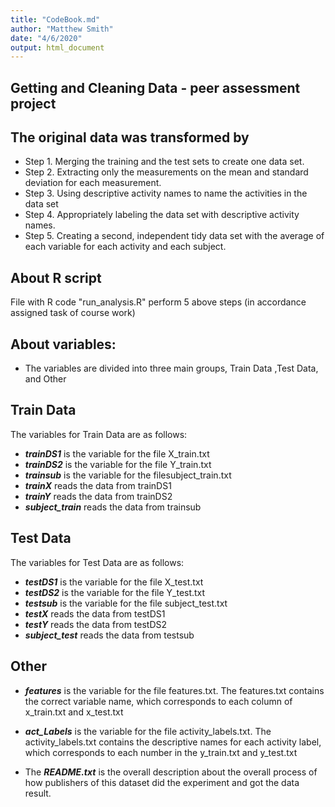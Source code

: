 ```yaml
---
title: "CodeBook.md"
author: "Matthew Smith"
date: "4/6/2020"
output: html_document
---
```

## Getting and Cleaning Data - peer assessment project


## The original data was transformed by

* Step 1. Merging the training and the test sets to create one data set.
* Step 2. Extracting only the measurements on the mean and standard deviation for each measurement. 
* Step 3. Using descriptive activity names to name the activities in the data set
* Step 4. Appropriately labeling the data set with descriptive activity names. 
* Step 5. Creating a second, independent tidy data set with the average of each variable for each activity and each subject. 

## About R script
File with R code "run_analysis.R" perform 5 above steps (in accordance assigned task of course work)

## About variables:   

* The variables are divided into three main groups, Train Data ,Test Data, and Other

## Train Data
The variables for Train Data are as follows:
* ***trainDS1***  is the variable for the file X_train.txt
* ***trainDS2***   is the variable for the file Y_train.txt
* ***trainsub***  is the variable for the filesubject_train.txt
* ***trainX***  reads the data from trainDS1
* ***trainY*** reads the data from trainDS2
* ***subject_train*** reads the data from trainsub

## Test Data
The variables for Test Data are as follows:
* ***testDS1***  is the variable for the file X_test.txt
* ***testDS2***  is the variable for the file Y_test.txt 
* ***testsub***   is the variable for the file subject_test.txt
* ***testX*** reads the data from testDS1
* ***testY*** reads the data from  testDS2 
* ***subject_test*** reads the data from testsub

## Other
* ***features***  is the variable for the file features.txt. The  features.txt  contains the correct variable name, which corresponds to each column of  x_train.txt  and  x_test.txt

* ***act_Labels*** is the variable for the file activity_labels.txt.  The  activity_labels.txt  contains the descriptive names for each activity label, which corresponds to each number in the  y_train.txt  and  y_test.txt

* The  ***README.txt***  is the overall description about the overall process of how publishers of this dataset did the experiment and got the data result.
